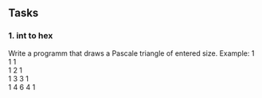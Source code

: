 ## Tasks
### 1. int to hex
Write a programm that draws a Pascale triangle of entered size. Example: 
        1   
      1   1   
    1   2   1   
  1   3   3   1   
1   4   6   4   1   


